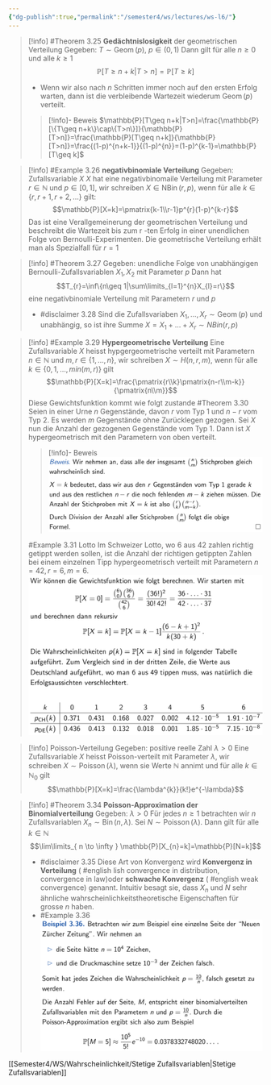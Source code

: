 ```yaml
---
{"dg-publish":true,"permalink":"/semester4/ws/lectures/ws-l6/"}
---
```


> [!info] #Theorem 3.25 **Gedächtnislosigkeit** der geometrischen Verteilung
> Gegeben: $T\sim \operatorname{Geom}(p)$, $p\in(0,1)$
> Dann gilt für alle $n\geq 0$ und alle $k\geq 1$
> $$\mathbb{P}[T\geq n+k|T>n]=\mathbb{P}[T\geq k]$$
> - Wenn wir also nach $n$ Schritten immer noch auf den ersten Erfolg warten, dann ist die verbleibende Wartezeit wiederum $\operatorname{Geom}(p)$ verteilt.
> 
> >[!info]- Beweis
> > $\mathbb{P}[T\geq n+k|T>n]=\frac{\mathbb{P}[\{T\geq n+k\}\cap\{T>n\}]}{\mathbb{P}[T>n]}=\frac{\mathbb{P}[T\geq n+k]}{\mathbb{P}[T>n]}=\frac{(1-p)^{n+k-1}}{(1-p)^{n}}=(1-p)^{k-1}=\mathbb{P}[T\geq k]$

>[!info] #Example 3.26 **negativbinomiale Verteilung**
>Gegeben: Zufallsvariable $X$
>$X$ hat eine negativbinomaile Verteilung mit Parameter $r\in\mathbb{N}$ und $p\in[0,1]$, wir schreiben $X\in \operatorname{NBin}(r,p)$, wenn für alle $k\in\{r,r+1,r+2,\dots\}$ gilt:
>$$\mathbb{P}[X=k]=\pmatrix{k-1\\r-1}p^{r}(1-p)^{k-r}$$
>Das ist eine Verallgemeinerung der geometrischen Verteilung und beschreibt die Wartezeit bis zum r -ten Erfolg in einer unendlichen Folge von Bernoulli-Experimenten. Die geometrische Verteilung erhält man als Spezialfall für $r=1$

>[!info] #Theorem 3.27 
>Gegeben: unendliche Folge von unabhängigen Bernoulli-Zufallsvariablen $X_{1},X_{2}$ mit Parameter $p$
>Dann hat 
>$$T_{r}=\inf\{n\geq 1|\sum\limits_{l=1}^{n}X_{l}=r\}$$
>eine negativbinomiale Verteilung mit Parametern $r$ und $p$
>- #disclaimer 3.28 Sind die Zufallsvariaben $X_{1},\dots,X_{r}\sim\operatorname{Geom}(p)$ und unabhängig, so ist ihre Summe $X=X_{1}+\dots+X_{r}\sim NBin(r,p)$

>[!info] #Example 3.29 **Hypergeometrische Verteilung**
> Eine Zufallsvariable $X$ heisst hypgergeometrische verteilt mit Parametern $n\in\mathbb{N}$ und $m,r\in\{1,\dots,n\}$, wir schreiben $X\sim H(n,r,m)$, wenn für alle $k\in\{0,1,\dots,min(m,r)\}$ gilt
> $$\mathbb{P}[X=k]=\frac{\pmatrix{r\\k}\pmatrix{n-r\\m-k}}{\pmatrix{n\\m}}$$
> Diese Gewichtsfunktion kommt wie folgt zustande
> #Theorem 3.30 Seien in einer Urne $n$ Gegenstände, davon $r$ vom Typ $1$ und $n-r$ vom Typ $2$. Es werden $m$ Gegenstände ohne Zurücklegen gezogen. Sei $X$ nun die Anzahl der gezogenen Gegenstände vom Typ $1$. Dann ist $X$ hypergeometrisch mit den Parametern von oben verteilt.
> >[!info]- Beweis
> >![Pasted image 20240402164835.png](/img/user/Semester4/WS/Lectures/attachments/Pasted%20image%2020240402164835.png)
> 
> #Example 3.31 Lotto 
> Im Schweizer Lotto, wo 6 aus 42 zahlen richtig getippt werden sollen, ist die Anzahl der richtigen getippten Zahlen bei einem einzelnen Tipp hypergeometrisch verteilt mit Parametern $n=42,r=6,m=6$. ![Pasted image 20240402165017.png](/img/user/Semester4/WS/Lectures/attachments/Pasted%20image%2020240402165017.png)

>[!info] Poisson-Verteilung
>Gegeben: positive reelle Zahl $\lambda>0$
>Eine Zufallsvariable $X$ heisst Poisson-verteilt mit Parameter $\lambda$, wir schreiben $X\sim\operatorname{Poisson}(\lambda)$, wenn sie Werte $\mathbb{N}$ annimt und für alle $k\in\mathbb{N}_{0}$ gilt
>$$\mathbb{P}[X=k]=\frac{\lambda^{k}}{k!}e^{-\lambda}$$ 

 >[!info] #Theorem 3.34 **Poisson-Approximation der Binomialverteilung**
 >Gegeben: $\lambda>0$ 
 >Für jedes $n\geq 1$ betrachten wir $n$ Zufallsvariablen $X_{n}\sim\operatorname{Bin}(n,\lambda)$. Sei $N\sim \operatorname{Poisson}(\lambda)$. Dann gilt für alle $k\in\mathbb{N}$
 >$$\lim\limits_{ n \to \infty } \mathbb{P}[X_{n}=k]=\mathbb{P}[N=k]$$
 >- #disclaimer 3.35 Diese Art von Konvergenz wird **Konvergenz in Verteilung** ( #english lish convergence in distribution, convergence in law)oder **schwache Konvergenz** ( #english weak convergence) genannt. Intuitiv besagt sie, dass $X_{n}$ und $N$ sehr ähnliche wahrscheinlichkeitstheoretische Eigenschaften für grosse $n$ haben.
 >- #Example 3.36 ![Pasted image 20240402171959.png](/img/user/Semester4/WS/Lectures/attachments/Pasted%20image%2020240402171959.png)

[[Semester4/WS/Wahrscheinlichkeit/Stetige Zufallsvariablen\|Stetige Zufallsvariablen]]